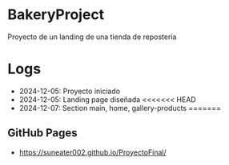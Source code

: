 # BakeryProject

Proyecto de un landing de una tienda de repostería 

# Logs
- 2024-12-05: Proyecto iniciado
- 2024-12-05: Landing page diseñada
<<<<<<< HEAD
- 2024-12-07: Section main, home, gallery-products
=======

## GitHub Pages
- https://suneater002.github.io/ProyectoFinal/
